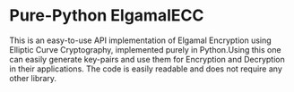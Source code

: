 # Pure-Python ElgamalECC

This is an easy-to-use API implementation of Elgamal Encryption using Elliptic Curve Cryptography, implemented purely in Python.Using this one can easily generate key-pairs and use them for Encryption and Decryption in their applications.
The code is easily readable and does not require any other library.
